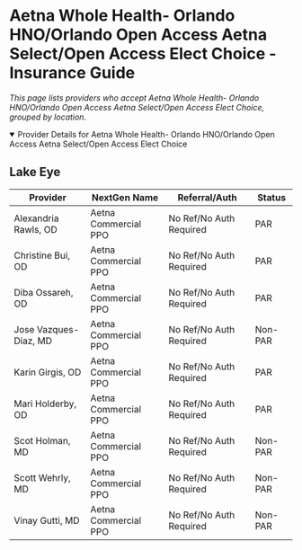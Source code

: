 # Aetna Whole Health- Orlando HNO/Orlando Open Access Aetna Select/Open Access Elect Choice - Insurance Guide

*This page lists providers who accept Aetna Whole Health- Orlando HNO/Orlando Open Access Aetna Select/Open Access Elect Choice, grouped by location.*

<details open><summary>Provider Details for Aetna Whole Health- Orlando HNO/Orlando Open Access Aetna Select/Open Access Elect Choice</summary>

## Lake Eye 

| Provider | NextGen Name | Referral/Auth | Status |
|----------|-------------|--------------|--------|
| Alexandria Rawls, OD | Aetna Commercial PPO | No Ref/No Auth Required | PAR |
| Christine Bui, OD | Aetna Commercial PPO | No Ref/No Auth Required | PAR |
| Diba Ossareh, OD | Aetna Commercial PPO | No Ref/No Auth Required | PAR |
| Jose Vazques-Diaz, MD | Aetna Commercial PPO | No Ref/No Auth Required | Non-PAR |
| Karin Girgis, OD | Aetna Commercial PPO | No Ref/No Auth Required | PAR |
| Mari Holderby, OD | Aetna Commercial PPO | No Ref/No Auth Required | PAR |
| Scot Holman, MD | Aetna Commercial PPO | No Ref/No Auth Required | Non-PAR |
| Scott Wehrly, MD | Aetna Commercial PPO | No Ref/No Auth Required | Non-PAR |
| Vinay Gutti, MD | Aetna Commercial PPO | No Ref/No Auth Required | Non-PAR |

</details>

